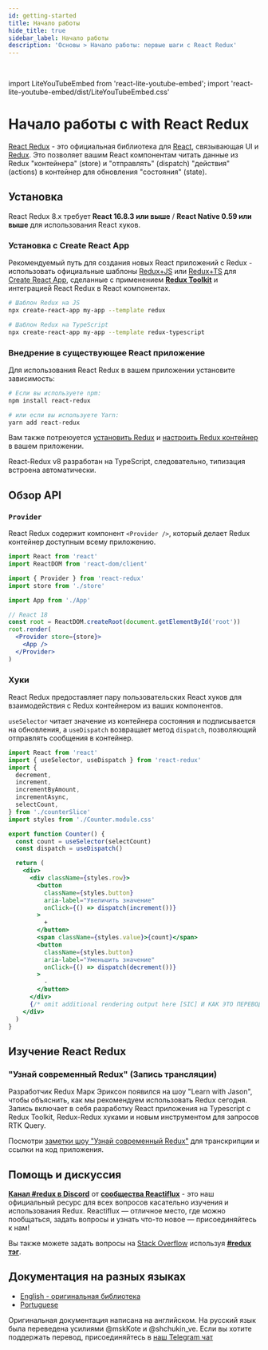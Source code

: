 ```yaml
---
id: getting-started
title: Начало работы
hide_title: true
sidebar_label: Начало работы
description: 'Основы > Начало работы: первые шаги с React Redux'
---
```


&nbsp;

import LiteYouTubeEmbed from 'react-lite-youtube-embed';
import 'react-lite-youtube-embed/dist/LiteYouTubeEmbed.css'

<!-- # Getting Started with React Redux -->
# Начало работы с with React Redux

<!-- [React Redux](https://github.com/reduxjs/react-redux) is the official [React](https://reactjs.org/) UI bindings layer for [Redux](https://redux.js.org/). It lets your React components read data from a Redux store, and dispatch actions to the store to update state. -->
[React Redux](https://github.com/reduxjs/react-redux) - это официальная библиотека для [React](https://reactjs.org/), связывающая UI и [Redux](https://redux.js.org/). Это позволяет вашим React компонентам читать данные из Redux "контейнера" (store) и "отправлять" (dispatch) "действия" (actions) в контейнер для обновления "состояния" (state).

## Установка

React Redux 8.x требует **React 16.8.3 или выше** / **React Native 0.59 или выше** для использования React хуков.

### Установка с Create React App

<!-- The recommended way to start new apps with React and Redux is by using the [official Redux+JS template](https://github.com/reduxjs/cra-template-redux) or [Redux+TS template](https://github.com/reduxjs/cra-template-redux-typescript) for [Create React App](https://github.com/facebook/create-react-app), which takes advantage of **[Redux Toolkit](https://redux-toolkit.js.org/)** and React Redux's integration with React components. -->
Рекомендуемый путь для создания новых React приложений с Redux - использовать официальные шаблоны [Redux+JS](https://github.com/reduxjs/cra-template-redux) или [Redux+TS](https://github.com/reduxjs/cra-template-redux-typescript) для [Create React App](https://github.com/facebook/create-react-app), сделанные с применением **[Redux Toolkit](https://redux-toolkit.js.org/)** и интеграцией React Redux в React компонентах.

```bash
# Шаблон Redux на JS
npx create-react-app my-app --template redux

# Шаблон Redux на TypeScript
npx create-react-app my-app --template redux-typescript
```

### Внедрение в существующее React приложение

Для использования React Redux в вашем приложении установите зависимость:

```bash
# Если вы используете npm:
npm install react-redux

# или если вы используете Yarn:
yarn add react-redux
```

Вам также потреюуется [установить Redux](https://redux.js.org/introduction/installation) и [настроить Redux контейнер](https://redux.js.org/recipes/configuring-your-store/) в вашем приложении.

React-Redux v8 разработан на TypeScript, следовательно, типизация встроена автоматически.

## Обзор API 

### `Provider`

React Redux содержит компонент `<Provider />`, который делает Redux контейнер доступным всему приложению.

```jsx
import React from 'react'
import ReactDOM from 'react-dom/client'

import { Provider } from 'react-redux'
import store from './store'

import App from './App'

// React 18
const root = ReactDOM.createRoot(document.getElementById('root'))
root.render(
  <Provider store={store}>
    <App />
  </Provider>
)
```

### Хуки

<!-- React Redux provides a pair of custom React hooks that allow your React components to interact with the Redux store. -->
React Redux предоставляет пару пользовательских React хуков для взаимодействия с Redux контейнером из ваших компонентов.

<!-- `useSelector` reads a value from the store state and subscribes to updates, while `useDispatch` returns the store's `dispatch` method to let you dispatch actions. -->
`useSelector` читает значение из контейнера состояния и подписывается на обновления, а `useDispatch` возвращает метод `dispatch`, позволяющий отправлять сообщения в контейнер.


```jsx
import React from 'react'
import { useSelector, useDispatch } from 'react-redux'
import {
  decrement,
  increment,
  incrementByAmount,
  incrementAsync,
  selectCount,
} from './counterSlice'
import styles from './Counter.module.css'

export function Counter() {
  const count = useSelector(selectCount)
  const dispatch = useDispatch()

  return (
    <div>
      <div className={styles.row}>
        <button
          className={styles.button}
          aria-label="Увеличить значение"
          onClick={() => dispatch(increment())}
        >
          +
        </button>
        <span className={styles.value}>{count}</span>
        <button
          className={styles.button}
          aria-label="Уменьшить значение"
          onClick={() => dispatch(decrement())}
        >
          -
        </button>
      </div>
      {/* omit additional rendering output here [SIC] И КАК ЭТО ПЕРЕВОДИТЬ?*/}
    </div>
  )
}
```

## Изучение React Redux

### "Узнай современный Redux" (Запись трансляции)

Разработчик Redux Марк Эриксон появился на шоу "Learn with Jason", чтобы объяснить, как мы рекомендуем использовать Redux сегодня. Запись включает в себя разработку React приложения на Typescript с Redux Toolkit, Redux-Redux хуками и новым инструментом для запросов RTK Query.

Посмотри [заметки шоу "Узнай современный Redux"](https://www.learnwithjason.dev/let-s-learn-modern-redux) для транскрипции и ссылки на код приложения.

<LiteYouTubeEmbed 
    id="9zySeP5vH9c"
    title="Learn Modern Redux - Redux Toolkit, React-Redux Hooks, and RTK Query"
/>

## Помощь и дискуссия

<!-- The **[#redux channel](https://discord.gg/0ZcbPKXt5bZ6au5t)** of the **[Reactiflux Discord community](http://www.reactiflux.com)** is our official resource for all questions related to learning and using Redux. Reactiflux is a great place to hang out, ask questions, and learn - come join us! -->
**[Канал #redux в Discord](https://discord.gg/0ZcbPKXt5bZ6au5t)** от **[сообщества Reactiflux](http://www.reactiflux.com)** - это наш официальный ресурс для всех вопросов касательно изучения и использования Redux. Reactiflux — отличное место, где можно пообщаться, задать вопросы и узнать что-то новое — присоединяйтесь к нам!

Вы также можете задать вопросы на [Stack Overflow](https://stackoverflow.com) используя **[#redux тэг](https://stackoverflow.com/questions/tagged/redux)**.

## Документация на разных языках
- [English - оригинальная библиотека](https://react-redux.js.org)
- [Portuguese](https://fernandobelotto.github.io/react-redux)


Оригинальная документация написана на английском. На русский язык была переведена усилиями @mskKote и @shchukin_ve. Если вы хотите поддержать перевод, присоединяйтесь в [наш Telegram чат](https://t.me/+E1Kjcjrrip8zZDFi)
